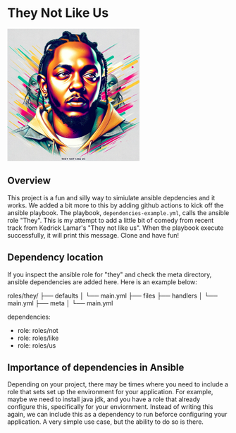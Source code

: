 # They Not Like Us
<img src="./kdot.webp" alt="They Not Like Us" width="300" height="300">

## Overview

This project is a fun and silly way to simiulate ansible depdencies and it works. We added a bit more to this by adding github actions to kick off the ansible playbook. The playbook, `dependencies-example.yml`, calls the ansible role "They". This is my attempt to add a little bit of comedy from recent track from Kedrick Lamar's "They not like us". When the playbook execute successfully, it will print this message. Clone and have fun!


## Dependency location
If you inspect the ansible role for "they" and check the meta directory, ansible dependencies are added here. Here is an example below:

roles/they/
├── defaults
│   └── main.yml
├── files
├── handlers
│   └── main.yml
├── meta
│   └── main.yml


dependencies: 
  - role: roles/not
  - role: roles/like
  - role: roles/us

## Importance of dependencies in Ansible
Depending on your project, there may be times where you need to include a role that sets set up the environment for your application. For example, maybe we need to install java jdk, and you have a role that already configure this, specifically for your enviornment. Instead of writing this again, we can include this as a dependency to run beforce configuring your application. A very simple use case, but the ability to do so is there. 
